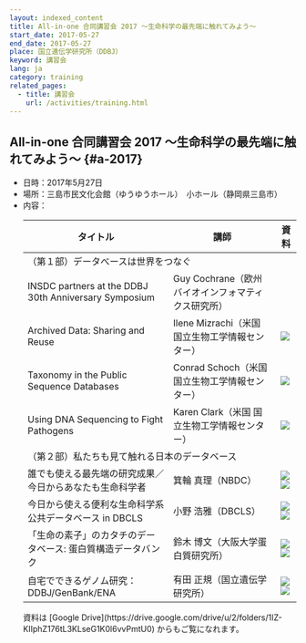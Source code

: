 ```yaml
---
layout: indexed_content
title: All-in-one 合同講習会 2017 ～生命科学の最先端に触れてみよう～
start_date: 2017-05-27
end_date: 2017-05-27
place: 国立遺伝学研究所（DDBJ）
keyword: 講習会
lang: ja
category: training
related_pages:
  - title: 講習会
    url: /activities/training.html
---
```


## All-in-one 合同講習会 2017 ～生命科学の最先端に触れてみよう～  {#a-2017}

-   日時：2017年5月27日
-   場所：三島市民文化会館（ゆうゆうホール）　小ホール（静岡県三島市）
-   内容：
    <table>
      <thead>
        <tr><th>タイトル</th><th>講師</th><th>資料</th></tr>
      </thead>
      <tbody>
        <tr><td colspan="3">（第１部）データべースは世界をつなぐ</td></tr>
        <tr>
          <td>INSDC partners at the DDBJ 30th Anniversary Symposium</td>
          <td>Guy Cochrane（欧州バイオインフォマティクス研究所）</td>
          <td></td>
        </tr>
        <tr>
          <td>Archived Data: Sharing and Reuse</td>
          <td>Ilene Mizrachi（米国 国立生物工学情報センター）</td>
          <td><a href="https://youtu.be/07tGJcM_yaU"><img src="{{ site.baseurl }}/assets/images/parts/youtube_icon.svg" class="pdficon"></a></td>
        </tr>
        <tr>
          <td>Taxonomy in the Public Sequence Databases</td>
          <td>Conrad Schoch（米国 国立生物工学情報センター）</td>
          <td><a href="https://youtu.be/v8jKrOyUDno"><img src="{{ site.baseurl }}/assets/images/parts/youtube_icon.svg" class="pdficon"></a></td>
        </tr>
        <tr>
          <td>Using DNA Sequencing to Fight Pathogens</td>
          <td>Karen Clark（米国 国立生物工学情報センター）</td>
          <td><a href="https://youtu.be/m1AAmFykLso"><img src="{{ site.baseurl }}/assets/images/parts/youtube_icon.svg" class="pdficon"></a></td>
        </tr>
        <tr><td colspan="3">（第２部）私たちも見て触れる日本のデータベース</td></tr>
        <tr>
          <td>誰でも使える最先端の研究成果／今日からあなたも生命科学者</td>
          <td>箕輪 真理（NBDC）</td>
          <td><a href="https://youtu.be/pG9zBRFe2RM"><img src="{{ site.baseurl }}/assets/images/parts/youtube_icon.svg" class="pdficon"></a><a href="https://drive.google.com/file/d/123BLRFR-1Oa1Ct1y0yiafx9AS8cCN2AP" class="withoutpseudoelement"><img src="{{ site.baseurl }}/assets/images/parts/pdf_icon.svg" class="pdficon"></a></td>
        </tr>
        <tr>
          <td>今日から使える便利な生命科学系公共データベース in DBCLS</td>
          <td>小野 浩雅（DBCLS）</td>
          <td><a href="https://youtu.be/0ugT1qJAu3U"><img src="{{ site.baseurl }}/assets/images/parts/youtube_icon.svg" class="pdficon"></a><a href="https://drive.google.com/file/d/1A68JsEnDmI9sAOkMa2p6C_SguM4VnpYY" class="withoutpseudoelement"><img src="{{ site.baseurl }}/assets/images/parts/pdf_icon.svg" class="pdficon"></a></td>
        </tr>
        <tr>
          <td>「生命の素子」のカタチのデータベース: 蛋白質構造データバンク</td>
          <td>鈴木 博文（大阪大学蛋白質研究所）</td>
          <td><a href="https://youtu.be/w93IQGKeNOs"><img src="{{ site.baseurl }}/assets/images/parts/youtube_icon.svg" class="pdficon"></a><a href="https://drive.google.com/file/d/1EBAAzvGU3mBtFXnRUsYQu9NZ6HAqqEDR" class="withoutpseudoelement"><img src="{{ site.baseurl }}/assets/images/parts/pdf_icon.svg" class="pdficon"></a></td>
        </tr>
        <tr>
          <td>自宅でできるゲノム研究：DDBJ/GenBank/ENA</td>
          <td>有田 正規（国立遺伝学研究所）</td>
          <td><a href="https://youtu.be/ZdbtLF6DDeE"><img src="{{ site.baseurl }}/assets/images/parts/youtube_icon.svg" class="pdficon"></a><a href="https://drive.google.com/file/d/1q9rr47dpUIpdcyT_s3WP6cCJXgKPu5N5" class="withoutpseudoelement"><img src="{{ site.baseurl }}/assets/images/parts/pdf_icon.svg" class="pdficon"></a></td>
        </tr>
      </tbody>
    </table>
    資料は [Google Drive](https://drive.google.com/drive/u/2/folders/1IZ-KIIphZ176tL3KLseG1K0l6vvPmtU0) からもご覧になれます。


